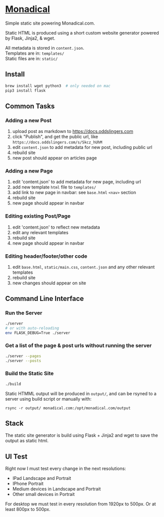 # [Monadical](https://monadical.com)

Simple static site powering Monadical.com.

Static HTML is produced using a short custom website generator powered by Flask, Jinja2, & wget.
  
All metadata is stored in `content.json`.  
Templates are in: `templates/`  
Static files are in: `static/`  

## Install

```bash
brew install wget python3  # only needed on mac
pip3 install flask
```

## Common Tasks

### Adding a new Post

1. upload post as markdown to https://docs.oddslingers.com
2. click "Publish", and get the public url, like `https://docs.oddslingers.com/s/Skcz_hUhM`
3. edit `content.json` to add metadata for new post, including public url
4. rebuild site
5. new post should appear on articles page

### Adding a new Page

1. edit 'content.json' to add metadata for new page, including url
2. add new template `html` file to `templates/`
3. add link to new page in navbar: see `base.html` `<nav>` section
4. rebuild site
5. new page should appear in navbar


### Editing existing Post/Page

1. edit 'content.json' to reflect new metadata
2. edit any relevant templates
3. rebuild site
4. new page should appear in navbar

### Editing header/footer/other code

1. edit `base.html`, `static/main.css`, `content.json` and any other relevant templates
2. rebuild site
3. new changes should appear on site

## Command Line Interface

### Run the Server

```bash
./server
# or with auto-reloading
env FLASK_DEBUG=True ./server
```

### Get a list of the page & post urls without running the server

```bash
./server --pages
./server --posts
```

### Build the Static Site

```bash
./build
```
Static HTMML output will be produced in `output/`, and can be rsyned to a server using build script or manually with:

`rsync -r output/ monadical.com:/opt/monadical.com/output`

## Stack

The static site generator is build using Flask + Jinja2 and wget to save the output as static html.

## UI Test

Right now I must test every change in the next resolutions:

* IPad Landscape and Portrait
* IPhone Portrait
* Medium devices in Landscape and Portrait
* Other small devices in Portrait

For desktop we must test in every resolution from 1920px to 500px. Or at least 800px to 500px.
